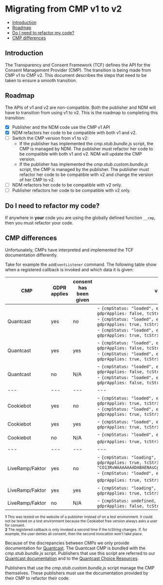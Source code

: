 # Migrating from CMP v1 to v2

- [Introduction](#introduction)
- [Roadmap](#roadmap)
- [Do I need to refactor my code?](#do-i-need-to-refactor-my-code)
- [CMP differences](#cmp-differences)

## Introduction
The Transparency and Consent Framework (TCF) defines the API for the Consent Management Provider (CMP).
The transition is being made from CMP v1 to CMP v2.
This document describes the steps that need to be taken to ensure a smooth transition.

## Roadmap
The APIs of v1 and v2 are non-compatible.
Both the publisher and NDM will have to transition from using v1 to v2.
This is the roadmap to completing this transition:
- [x] Publisher and the NDM code use the CMP v1 API
- [x] NDM refactors her code to be compatible with both v1 and v2.
- [ ] Switch the CMP version from v1 to v2:
    - If the publisher has implemented the _cmp.stub.bundle.js_ script, the CMP is managed by NDM.
      The publisher must refactor her code to be compatible with both v1 and v2.
      NDM will update the CMP version.
    - If the publisher has implemented the _cmp.stub.custom.bundle.js_ script, the CMP is managed by the publisher.
      The publisher must refactor her code to be compatible with v2 and change the version of her CMP to v2.
- [ ] NDM refactors her code to be compatible with v2 only.
- [ ] Publisher refactors her code to be compatible with v2 only.

## Do I need to refactor my code?
If anywhere in **your** code you are using the globally defined function `__cmp`,
then you must refactor your code.

## CMP differences
Unfortunately, CMPs have interpreted and implemented the TCF documentation differently.

Take for example the `addEventListener` command.
The following table show when a registered callback is invoked and which data it is given:

|CMP|GDPR applies|consent has been given|v2 behaviour|
|---|---|---|---|
|Quantcast| yes | no    | - `{cmpStatus: "loaded", eventStatus: "tcloaded", gdprApplies: false, tcString: undefined}` <br>- `{cmpStatus: "loaded", eventStatus: "cmpuishown", gdprApplies: true, tcString: ""}` <br>- `{cmpStatus: "loaded", eventStatus: "useractioncomplete", gdprApplies: true, tcString: "[actual-tc-string]"}` |
|Quantcast| yes | yes   | - `{cmpStatus: "loaded", eventStatus: "tcloaded", gdprApplies: false, tcString: undefined}` <br>- `{cmpStatus: "loaded", eventStatus: "useractioncomplete", gdprApplies: true, tcString: "[actual-tc-string]"}` |
|Quantcast| no | N/A    | - `{cmpStatus: "loaded", eventStatus: "tcloaded", gdprApplies: false, tcString: undefined}` <br>- `{cmpStatus: "loaded", eventStatus: "useractioncomplete", gdprApplies: false, tcString: undefined}` |
|---|---|---|---|
|Cookiebot| yes | no    | - `{cmpStatus: "loaded", eventStatus: "cmpuishown", gdprApplies: true, tcString: ""}` <br>- `{cmpStatus: "loaded", eventStatus: "useractioncomplete", gdprApplies: true, tcString: "[actual-tc-string]"}` |
|Cookiebot| yes | yes   | - `{cmpStatus: "loaded", eventStatus: "tcloaded", gdprApplies: true, tcString: "[actual-tc-string]"}` |
|Cookiebot| no | N/A    | - `{cmpStatus: "loaded", eventStatus: "cmpuishown", gdprApplies: true, tcString: ""}` <sup>**1**</sup> |
|---|---|---|---|
|LiveRamp/Faktor| yes | no     | - `{cmpStatus: "loading", eventStatus: undefined, gdprApplies: true, tcString: "CO13RvWAAAAAAADABAENAsCgAAAAAAAAAIAAAAAAAAAA.YAAAAAAAAAA"}` <br>- `{cmpStatus: "loaded", eventStatus: "useractioncomplete", gdprApplies: true, tcString: "[actual-tc-string]"}` <sup>**2**</sup> |
|LiveRamp/Faktor| yes | yes    | - `{cmpStatus: "loading", eventStatus: "tcloaded", gdprApplies: true, tcString: "[actual-tc-string]"}` |
|LiveRamp/Faktor| no | N/A     | - `{cmpStatus: undefined, eventStatus: undefined, gdprApplies: false, tcString: undefined}` |

<sup>**1** This was tested on the website of a publisher instead of on a test environment.
It could not be tested on a test environment because the Cookiebot free version always asks a user for consent.</sup><br>
<sup>**2** The registered callback is only invoked a second time if the tcString changes. If, for example, the user denies all consent, then the second invocation won't take place.</sup>

Because of the discrepancies between CMPs we only provide documentation for [Quantcast][quantcast].
The Quantcast CMP is bundled with the _cmp.stub.bundle.js_ script.
Publishers that use this script are referred to our [Quantcast documentation](cmp-v1-to-v2/quantcast.md) and to the [Quantcast Choice Resources][quantcast-choice-resources].

Publishers that use the _cmp.stub.custom.bundle.js_ script manage the CMP themselves.
These publishers must use the documentation provided by their CMP to refactor their code.

[tcf-v1]: https://github.com/InteractiveAdvertisingBureau/GDPR-Transparency-and-Consent-Framework/blob/master/CMP%20JS%20API%20v1.1%20Final.md
[tcf-v2]: https://github.com/InteractiveAdvertisingBureau/GDPR-Transparency-and-Consent-Framework/blob/master/TCFv2/IAB%20Tech%20Lab%20-%20CMP%20API%20v2.md
[quantcast]: https://www.quantcast.com/
[quantcast-choice-resources]: https://help.quantcast.com/hc/en-us/categories/360002940873-Quantcast-Choice
[factor-api-reference]: https://faktor.atlassian.net/wiki/spaces/LPM/pages/1014366226/API+Reference+GDPR+for+Web
